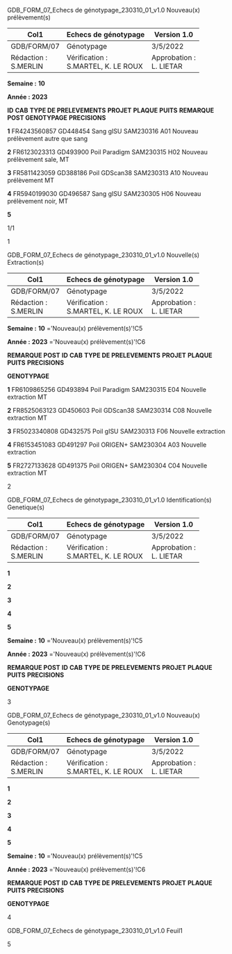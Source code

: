 GDB_FORM_07_Echecs de génotypage_230310_01_v1.0 Nouveau(x) prélèvement(s)




|Col1|Echecs de génotypage|Version 1.0|
|---|---|---|
|GDB/FORM/07|Génotypage|3/5/2022|
|Rédaction :<br>S.MERLIN|Vérification :<br>S.MARTEL, K. LE ROUX|Approbation :<br>L. LIETAR|


**Semaine :** **10**

**Année :** **2023**

**ID** **CAB** **TYPE DE PRELEVEMENTS** **PROJET** **PLAQUE** **PUITS** **REMARQUE POST GENOTYPAGE** **PRECISIONS**

**1** FR4243560857 GD448454 Sang gISU SAM230316 A01 Nouveau prélèvement autre que sang

**2** FR6123023313 GD493900 Poil Paradigm SAM230315 H02 Nouveau prélèvement sale, MT

**3** FR5811423059 GD388186 Poil GDScan38 SAM230313 A10 Nouveau prélèvement MT

**4** FR5940199030 GD496587 Sang gISU SAM230305 H06 Nouveau prélèvement noir, MT

**5**

1/1


1

GDB_FORM_07_Echecs de génotypage_230310_01_v1.0 Nouvelle(s) Extraction(s)



|Col1|Echecs de génotypage|Version 1.0|
|---|---|---|
|GDB/FORM/07|Génotypage|3/5/2022|
|Rédaction :<br>S.MERLIN|Vérification :<br>S.MARTEL, K. LE ROUX|Approbation :<br>L. LIETAR|


**Semaine :** **10** ='Nouveau(x) prélèvement(s)'!C5

**Année :** **2023** ='Nouveau(x) prélèvement(s)'!C6



**REMARQUE POST**
**ID** **CAB** **TYPE DE PRELEVEMENTS** **PROJET** **PLAQUE** **PUITS** **PRECISIONS**

**GENOTYPAGE**


**1** FR6109865256 GD493894 Poil Paradigm SAM230315 E04 Nouvelle extraction MT

**2** FR8525063123 GD450603 Poil GDScan38 SAM230314 C08 Nouvelle extraction MT

**3** FR5023340808 GD432575 Poil gISU SAM230313 F06 Nouvelle extraction

**4** FR6153451083 GD491297 Poil ORIGEN+ SAM230304 A03 Nouvelle extraction

**5** FR2727133628 GD491375 Poil ORIGEN+ SAM230304 C04 Nouvelle extraction MT


2

GDB_FORM_07_Echecs de génotypage_230310_01_v1.0 Identification(s) Genetique(s)


|Col1|Echecs de génotypage|Version 1.0|
|---|---|---|
|GDB/FORM/07|Génotypage|3/5/2022|
|Rédaction :<br>S.MERLIN|Vérification :<br>S.MARTEL, K. LE ROUX|Approbation :<br>L. LIETAR|


**1**

**2**

**3**

**4**

**5**


**Semaine :** **10** ='Nouveau(x) prélèvement(s)'!C5

**Année :** **2023** ='Nouveau(x) prélèvement(s)'!C6



**REMARQUE POST**
**ID** **CAB** **TYPE DE PRELEVEMENTS** **PROJET** **PLAQUE** **PUITS** **PRECISIONS**

**GENOTYPAGE**


3

GDB_FORM_07_Echecs de génotypage_230310_01_v1.0 Nouveau(x) Genotypage(s)


|Col1|Echecs de génotypage|Version 1.0|
|---|---|---|
|GDB/FORM/07|Génotypage|3/5/2022|
|Rédaction :<br>S.MERLIN|Vérification :<br>S.MARTEL, K. LE ROUX|Approbation :<br>L. LIETAR|


**1**

**2**

**3**

**4**

**5**


**Semaine :** **10** ='Nouveau(x) prélèvement(s)'!C5

**Année :** **2023** ='Nouveau(x) prélèvement(s)'!C6



**REMARQUE POST**
**ID** **CAB** **TYPE DE PRELEVEMENTS** **PROJET** **PLAQUE** **PUITS** **PRECISIONS**

**GENOTYPAGE**


4

GDB_FORM_07_Echecs de génotypage_230310_01_v1.0 Feuil1

5

